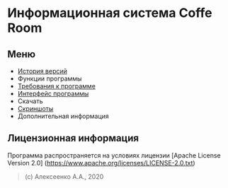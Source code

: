 # Информационная система Coffe Room

## Меню

- [История версий](/history_virsion/index.md)
- Функции программы
- [Требования к программе](/a/index.md)
- [Интерфейс программы](/b/index.md)
- Скачать
- [Скриншоты](/c/index.md)
- Дополнительная информация

## Лицензионная информация

Программа распространяется на условиях лицензии [Apache License Version 2.0]
(https://www.apache.org/licenses/LICENSE-2.0.txt)

> (c) Алексеенко А.А., 2020
